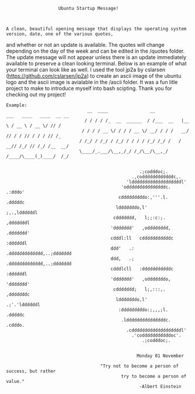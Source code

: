 						Ubuntu Startup Message!



	A clean, beautiful opening message that displays the operating system version, date, one of the various quotes,
 and whether or not an update is available. The quotes will change depending on the day of the week and can be edited
 in the /quotes folder. The update message will not appear unless there is an update immediately available to preserve
 a clean looking terminal. Below is an example of what your terminal can look like as well. I used the tool jp2a by
 cslarsen (https://github.com/cslarsen/jp2a) to create an ascii image of the ubuntu logo and the ascii image is 
avialable in the /ascii folder. It was a fun litle project to make to introduce myself into bash scipting. Thank you 
for checking out my project!


	Example:
                                   __  ____                __           ___   ____   ____  __ __
                                  / / / / /_  __  ______  / /___  __   |__ \ / __ \ / __ \/ // /
                                 / / / / __ \/ / / / __ \/ __/ / / /   __/ // / / // / / / // /_
                                / /_/ / /_/ / /_/ / / / / /_/ /_/ /   / __// /_/ // /_/ /__  __/
                                \____/_.___/\__,_/_/ /_/\__/\__,_/   /____/\____(_)____/  /_/


                                                       .;codddoc;.
                                                    .,coddddddddddddc,.
                                                  'ldddddddddddddddddddl'
                                                'odddddddddddddddc. .:dddo'
                                               cdddddddddo:,'''.l.   .dddddc
                                              ldddddddo,l'       ;,.,lddddddl
                                             cddddddd,   l;;:c:;.    ,dddddddl
                                            'ddddddd'   ,odddddddd,   .ddddddd'
                                            cdddl:ll   cdddddddddddc   :ddddddl
                                            ddd'   .: .ddddddddddddd,..;ddddddd
                                            ddd,   .; .ddddddddddddd,..;ddddddd
                                            cdddlcll   :dddddddddddc   :ddddddl
                                            'ddddddd'   ,odddddddo,   'ddddddd'
                                             cddddddd;   l;,:::,.    ,dddddddc
                                              ldddddddo,l'      .;'.'lddddddl
                                               :dddddddddo:;,,,;l.   .dddddc
                                                .ldddddddddddddddc. .cdddo.
                                                  .cdddddddddddddddddddl'
                                                    .'codddddddddddoc'.
                                                        .;codddoc;.


                                                      Monday 01 November

                                        "Try not to become a person of success, but rather
                                                try to become a person of value."
                                                       -Albert Einstein

